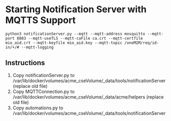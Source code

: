 # Starting Notification Server with MQTTS Support
```
python3 notificationServer.py --mqtt --mqtt-address mosquitto --mqtt-port 8883 --mqtt-useTLS --mqtt-caFile ca.crt --mqtt-certfile mio_aid.crt --mqtt-keyfile mio_aid.key --mqtt-topic /oneM2M/req/id-in/+/# --mqtt-logging

```

## Instructions
1. Copy notificationServer.py to /var/lib/docker/volumes/acme_cseVolume/_data/tools/notificationServer (replace old file)
2. Copy MQTTConnection.py to /var/lib/docker/volumes/acme_cseVolume/_data/acme/helpers (replace old file)
3. Copy automations.py to /var/lib/docker/volumes/acme_cseVolume/_data/tools/notificationServer